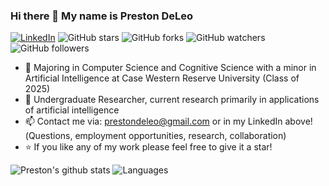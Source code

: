 ### Hi there 👋 My name is Preston DeLeo
[![LinkedIn](https://img.shields.io/badge/LinkedIn-blue?style=flat-square&logo=linkedin&labelColor=blue)](https://www.linkedin.com/in/preston-deleo-66573425b)
![GitHub stars](https://img.shields.io/github/stars/USER/REPOSITORY?style=social) ![GitHub forks](https://img.shields.io/github/forks/USER/REPOSITORY?style=social) ![GitHub watchers](https://img.shields.io/github/watchers/USER/REPOSITORY?style=social) ![GitHub followers](https://img.shields.io/github/followers/USER?style=social)

- 🏫 Majoring in Computer Science and Cognitive Science with a minor in Artificial Intelligence at Case Western Reserve University (Class of 2025)
- 🔬 Undergraduate Researcher, current research primarily in applications of artificial intelligence
- 📫 Contact me via: prestondeleo@gmail.com or in my LinkedIn above!(Questions, employment opportunities, research, collaboration)
- ⭐  If you like any of my work please feel free to give it a star!

<!--
**prestondeleo/prestondeleo** is a ✨ _special_ ✨ repository because its `README.md` (this file) appears on your GitHub profile.

Here are some ideas to get you started:

- 🔭 I’m currently working on ...
- 🌱 I’m currently learning ...
- 👯 I’m looking to collaborate on ...
- 🤔 I’m looking for help with ...
- 💬 Ask me about ...
- 📫 How to reach me: ...
- 😄 Pronouns: ...
- ⚡ Fun fact: ...
-->

![Preston's github stats](https://github-readme-stats.vercel.app/api?username=prestondeleo)
![Languages](https://github-readme-stats.vercel.app/api/top-langs/?username=prestondeleo)
